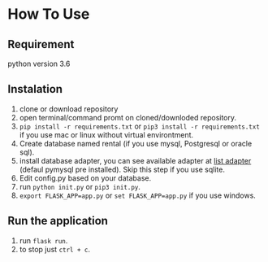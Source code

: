 # How To Use

## Requirement

python version 3.6

## Instalation
1. clone or download repository
1. open terminal/command promt on cloned/downloded repository.
1. `pip install -r requirements.txt` or `pip3 install -r requirements.txt` if you use mac or linux without virtual environtment.
1. Create database named rental (if you use mysql, Postgresql or oracle sql).
1. install database adapter, you can see available adapter at [list adapter](https://docs.sqlalchemy.org/en/13/core/engines.html) (defaul pymysql pre installed). Skip this step if you use sqlite.
1. Edit config.py based on your database.
1. run `python init.py` or `pip3 init.py`.
1. `export FLASK_APP=app.py` or `set FLASK_APP=app.py` if you use windows.

## Run the application
1. run `flask run`.
1. to stop just `ctrl + c`.
